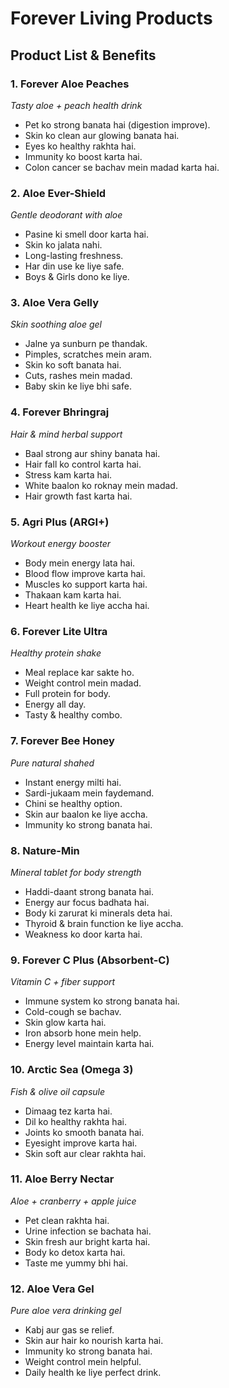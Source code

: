 # Forever Living Products 

##  Product List & Benefits

### 1. **Forever Aloe Peaches**   
*Tasty aloe + peach health drink*

-  Pet ko strong banata hai (digestion improve).
-  Skin ko clean aur glowing banata hai.
-  Eyes ko healthy rakhta hai.
-  Immunity ko boost karta hai.
-  Colon cancer se bachav mein madad karta hai.

### 2. **Aloe Ever-Shield**   
*Gentle deodorant with aloe*

-  Pasine ki smell door karta hai.
-  Skin ko jalata nahi.
-  Long-lasting freshness.
-  Har din use ke liye safe.
-  Boys & Girls dono ke liye.

### 3. **Aloe Vera Gelly**   
*Skin soothing aloe gel*

-  Jalne ya sunburn pe thandak.
-  Pimples, scratches mein aram.
-  Skin ko soft banata hai.
-  Cuts, rashes mein madad.
-  Baby skin ke liye bhi safe.

### 4. **Forever Bhringraj**  
*Hair & mind herbal support*

-  Baal strong aur shiny banata hai.
-  Hair fall ko control karta hai.
-  Stress kam karta hai.
-  White baalon ko roknay mein madad.
-  Hair growth fast karta hai.

### 5. **Agri Plus (ARGI+)**   
*Workout energy booster*

-  Body mein energy lata hai.
-  Blood flow improve karta hai.
-  Muscles ko support karta hai.
-  Thakaan kam karta hai.
-  Heart health ke liye accha hai.

### 6. **Forever Lite Ultra** 
*Healthy protein shake*

-  Meal replace kar sakte ho.
-  Weight control mein madad.
-  Full protein for body.
-  Energy all day.
-  Tasty & healthy combo.

### 7. **Forever Bee Honey**   
*Pure natural shahed*

-  Instant energy milti hai.
-  Sardi-jukaam mein faydemand.
-  Chini se healthy option.
-  Skin aur baalon ke liye accha.
-  Immunity ko strong banata hai.

### 8. **Nature-Min** 
*Mineral tablet for body strength*

-  Haddi-daant strong banata hai.
-  Energy aur focus badhata hai.
-  Body ki zarurat ki minerals deta hai.
-  Thyroid & brain function ke liye accha.
-  Weakness ko door karta hai.
  
### 9. **Forever C Plus (Absorbent-C)**   
*Vitamin C + fiber support*

-  Immune system ko strong banata hai.
-  Cold-cough se bachav.
-  Skin glow karta hai.
-  Iron absorb hone mein help.
-  Energy level maintain karta hai.

### 10. **Arctic Sea (Omega 3)** 
*Fish & olive oil capsule*

-  Dimaag tez karta hai.
-  Dil ko healthy rakhta hai.
-  Joints ko smooth banata hai.
-  Eyesight improve karta hai.
-  Skin soft aur clear rakhta hai.

### 11. **Aloe Berry Nectar**  
*Aloe + cranberry + apple juice*

-  Pet clean rakhta hai.
-  Urine infection se bachata hai.
-  Skin fresh aur bright karta hai.
-  Body ko detox karta hai.
-  Taste me yummy bhi hai.

### 12. **Aloe Vera Gel** 
*Pure aloe vera drinking gel*

-  Kabj aur gas se relief.
-  Skin aur hair ko nourish karta hai.
-  Immunity ko strong banata hai.
-  Weight control mein helpful.
-  Daily health ke liye perfect drink.

